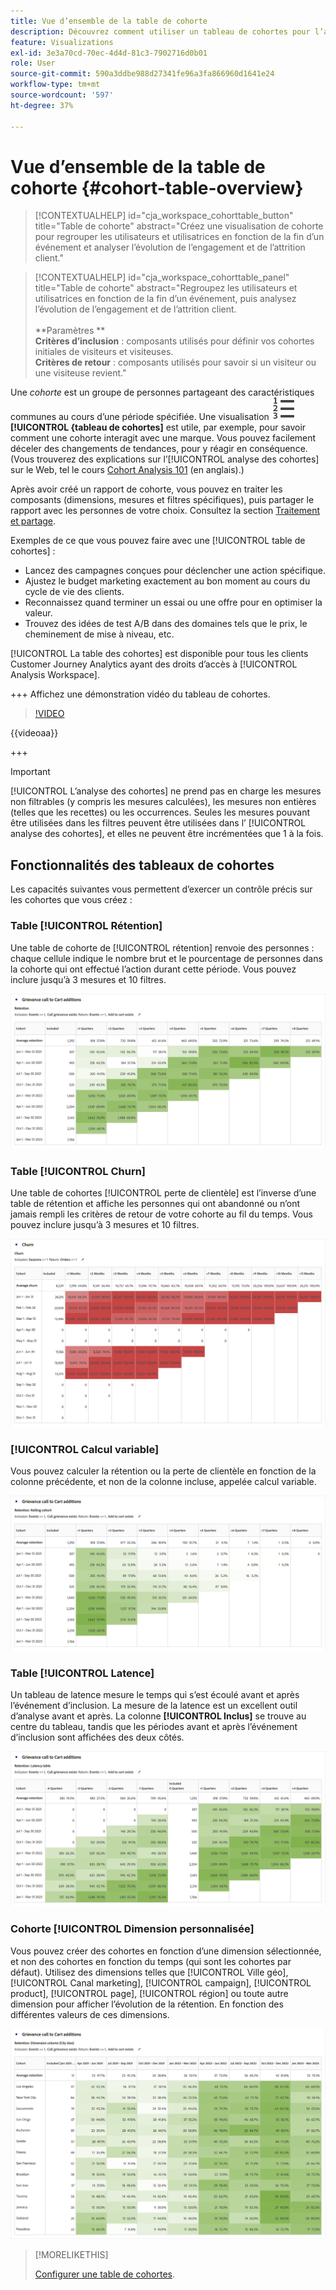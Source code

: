 ```yaml
---
title: Vue d’ensemble de la table de cohorte
description: Découvrez comment utiliser un tableau de cohortes pour l’analyse des cohortes dans Analysis Workspace
feature: Visualizations
exl-id: 3e3a70cd-70ec-4d4d-81c3-7902716d0b01
role: User
source-git-commit: 590a3ddbe988d27341fe96a3fa866960d1641e24
workflow-type: tm+mt
source-wordcount: '597'
ht-degree: 37%

---
```


# Vue d’ensemble de la table de cohorte {#cohort-table-overview}

<!-- markdownlint-disable MD034 -->

>[!CONTEXTUALHELP]
>id="cja_workspace_cohorttable_button"
>title="Table de cohorte"
>abstract="Créez une visualisation de cohorte pour regrouper les utilisateurs et utilisatrices en fonction de la fin d’un événement et analyser l’évolution de l’engagement et de l’attrition client."

<!-- markdownlint-enable MD034 -->

<!-- markdownlint-disable MD034 -->

>[!CONTEXTUALHELP]
>id="cja_workspace_cohorttable_panel"
>title="Table de cohorte"
>abstract="Regroupez les utilisateurs et utilisatrices en fonction de la fin d’un événement, puis analysez l’évolution de l’engagement et de l’attrition client.<br/><br/>**Paramètres **<br/>**Critères d’inclusion** : composants utilisés pour définir vos cohortes initiales de visiteurs et visiteuses.<br/>**Critères de retour** : composants utilisés pour savoir si un visiteur ou une visiteuse revient."

<!-- markdownlint-enable MD034 -->


Une *cohorte* est un groupe de personnes partageant des caractéristiques communes au cours d’une période spécifiée. Une visualisation ![ ](/help/assets/icons/TextNumbered.svg) **[!UICONTROL {tableau de cohortes]** est utile, par exemple, pour savoir comment une cohorte interagit avec une marque. Vous pouvez facilement déceler des changements de tendances, pour y réagir en conséquence. (Vous trouverez des explications sur l’[!UICONTROL analyse des cohortes] sur le Web, tel le cours [Cohort Analysis 101](https://fr.wikipedia.org/wiki/Cohort_analysis) (en anglais).)

Après avoir créé un rapport de cohorte, vous pouvez en traiter les composants (dimensions, mesures et filtres spécifiques), puis partager le rapport avec les personnes de votre choix. Consultez la section [Traitement et partage](/help/analysis-workspace/curate-share/curate.md).

Exemples de ce que vous pouvez faire avec une [!UICONTROL table de cohortes] :

* Lancez des campagnes conçues pour déclencher une action spécifique.
* Ajustez le budget marketing exactement au bon moment au cours du cycle de vie des clients.
* Reconnaissez quand terminer un essai ou une offre pour en optimiser la valeur.
* Trouvez des idées de test A/B dans des domaines tels que le prix, le cheminement de mise à niveau, etc.

[!UICONTROL La table des cohortes] est disponible pour tous les clients Customer Journey Analytics ayant des droits d’accès à [!UICONTROL Analysis Workspace].

+++ Affichez une démonstration vidéo du tableau de cohortes.

>[!VIDEO](https://video.tv.adobe.com/v/23990/?quality=12)

{{videoaa}}

+++

>[!IMPORTANT]
>
>[!UICONTROL L’analyse des cohortes] ne prend pas en charge les mesures non filtrables (y compris les mesures calculées), les mesures non entières (telles que les recettes) ou les occurrences. Seules les mesures pouvant être utilisées dans les filtres peuvent être utilisées dans l’ [!UICONTROL analyse des cohortes], et elles ne peuvent être incrémentées que 1 à la fois.

## Fonctionnalités des tableaux de cohortes

Les capacités suivantes vous permettent d’exercer un contrôle précis sur les cohortes que vous créez :

### Table [!UICONTROL Rétention]

Une table de cohorte de [!UICONTROL rétention] renvoie des personnes : chaque cellule indique le nombre brut et le pourcentage de personnes dans la cohorte qui ont effectué l’action durant cette période. Vous pouvez inclure jusqu’à 3 mesures et 10 filtres.

![Rapport de cohorte sur la conversion montrant les unités et le pourcentage de personnes dans la cohorte.](assets/retention-report.png)

### Table [!UICONTROL Churn]

Une table de cohortes [!UICONTROL perte de clientèle] est l’inverse d’une table de rétention et affiche les personnes qui ont abandonné ou n’ont jamais rempli les critères de retour de votre cohorte au fil du temps. Vous pouvez inclure jusqu’à 3 mesures et 10 filtres.

![Tableau de perte de clientèle présentant les unités et le pourcentage de personnes qui ne répondent pas aux critères de retour d’une cohorte.](assets/churn-report.png)

### [!UICONTROL Calcul variable]

Vous pouvez calculer la rétention ou la perte de clientèle en fonction de la colonne précédente, et non de la colonne incluse, appelée calcul variable.

![ Rapport de rétention des cohortes montrant des calculs basés sur une colonne précédente de données.](assets/retention-report-rolling.png)

### Table [!UICONTROL Latence]

Un tableau de latence mesure le temps qui s’est écoulé avant et après l’événement d’inclusion. La mesure de la latence est un excellent outil d’analyse avant et après. La colonne **[!UICONTROL Inclus]** se trouve au centre du tableau, tandis que les périodes avant et après l’événement d’inclusion sont affichées des deux côtés.

![Rapport de cohorte montrant le temps écoulé avant et après un événement.](assets/retention-report-latency.png)

### Cohorte [!UICONTROL Dimension personnalisée]

Vous pouvez créer des cohortes en fonction d’une dimension sélectionnée, et non des cohortes en fonction du temps (qui sont les cohortes par défaut). Utilisez des dimensions telles que [!UICONTROL Ville géo], [!UICONTROL Canal marketing], [!UICONTROL campaign], [!UICONTROL product], [!UICONTROL page], [!UICONTROL région] ou toute autre dimension pour afficher l’évolution de la rétention. En fonction des différentes valeurs de ces dimensions.

![Rapport de cohorte présentant un rapport personnalisé avec des dimensions sélectionnées et non la cohorte temporelle par défaut.](assets/retention-dimensions.png)

>[!MORELIKETHIS]
>
>[Configurer une table de cohortes](/help/analysis-workspace/visualizations/cohort-table/t-cohort.md).
>

